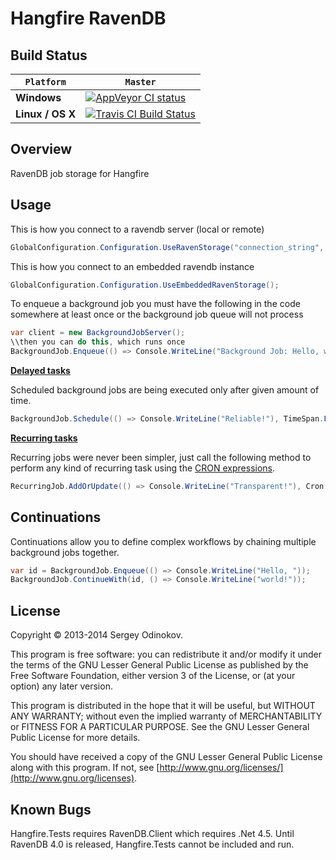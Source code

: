 # Hangfire RavenDB

## Build Status

`Platform` | `Master`
--- | ---
**Windows** | [![AppVeyor CI status](https://ci.appveyor.com/api/projects/status/5juo1c8p20fnbuwx?svg=true)](https://ci.appveyor.com/project/AustinWinstanley/dewey)
**Linux / OS X** | [![Travis CI Build Status](https://travis-ci.org/CadyIO/hangfire-ravendb.svg?branch=master)](https://travis-ci.org/CadyIO/hangfire-ravendb)

## Overview

RavenDB job storage for Hangfire

## Usage

This is how you connect to a ravendb server (local or remote)
```csharp
GlobalConfiguration.Configuration.UseRavenStorage("connection_string", "database_name");
```

This is how you connect to an embedded ravendb instance
```csharp
GlobalConfiguration.Configuration.UseEmbeddedRavenStorage();
```

To enqueue a background job you must have the following in the code somewhere at least once or the background job queue will not process
```csharp
var client = new BackgroundJobServer();
\\then you can do this, which runs once
BackgroundJob.Enqueue(() => Console.WriteLine("Background Job: Hello, world!"));
```

[**Delayed tasks**](http://docs.hangfire.io/en/latest/users-guide/background-methods/calling-methods-with-delay.html)

Scheduled background jobs are being executed only after given amount of time.

```csharp
BackgroundJob.Schedule(() => Console.WriteLine("Reliable!"), TimeSpan.FromDays(7));
```

[**Recurring tasks**](http://docs.hangfire.io/en/latest/users-guide/background-methods/performing-recurrent-tasks.html)

Recurring jobs were never been simpler, just call the following method to perform any kind of recurring task using the [CRON expressions](http://en.wikipedia.org/wiki/Cron#CRON_expression).

```csharp
RecurringJob.AddOrUpdate(() => Console.WriteLine("Transparent!"), Cron.Daily);
```

## Continuations

Continuations allow you to define complex workflows by chaining multiple background jobs together.

```csharp
var id = BackgroundJob.Enqueue(() => Console.WriteLine("Hello, "));
BackgroundJob.ContinueWith(id, () => Console.WriteLine("world!"));
```

## License

Copyright © 2013-2014 Sergey Odinokov.

This program is free software: you can redistribute it and/or modify
it under the terms of the GNU Lesser General Public License as published by
the Free Software Foundation, either version 3 of the License, or
(at your option) any later version.

This program is distributed in the hope that it will be useful,
but WITHOUT ANY WARRANTY; without even the implied warranty of
MERCHANTABILITY or FITNESS FOR A PARTICULAR PURPOSE.  See the
GNU Lesser General Public License for more details.

You should have received a copy of the GNU Lesser General Public License
along with this program.  If not, see [http://www.gnu.org/licenses/](http://www.gnu.org/licenses).

## Known Bugs

Hangfire.Tests requires RavenDB.Client which requires .Net 4.5. Until RavenDB 4.0 is released, Hangfire.Tests cannot be included and run.
